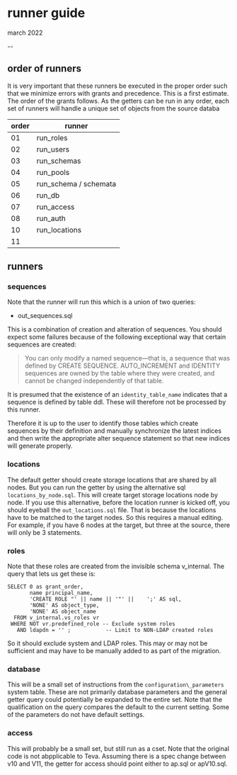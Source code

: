 # runner guide
march 2022

--





## order of runners

It is very important that these runners be executed in the proper order such that we minimize errors with grants and precedence. This is a first estimate. The order of the grants follows. As the getters can be run in any order, each set of runners will handle a unique set of objects from the source databa


order  | runner 
------ | ----
01  | run_roles    
02  | run_users
03  | run_schemas
04  | run_pools
05  | run_schema / schemata
06  | run_db
07  | run_access
08  | run_auth
10  | run_locations
11  |




## runners

### sequences

Note that the runner will run this which is a union of two queries:
- out_sequences.sql

This is a combination of creation and alteration of sequences. You should expect some failures because of the following exceptional way that certain sequences are created:


<blockquote>You can only modify a named sequence—that is, a sequence that was defined by CREATE SEQUENCE. AUTO_INCREMENT and IDENTITY sequences are owned by the table where they were created, and cannot be changed independently of that table.</blockquote>

It is presumed that the existence of an `identity_table_name` indicates that a sequence is defined by table ddl. These will therefore not be processed by this runner. 

Therefore it is up to the user to identify those tables which create sequences by their definition and manually synchronize the latest indices and then write the appropriate alter sequence statement so that new indices will generate properly.

### locations

The default getter should create storage locations that are shared by all nodes. But you can run the getter by using the alternative sql `locations_by_node.sql`. This will create target storage locations node by node. If you use this alternative, before the location runner is kicked off, you should eyeball the `out_locations.sql` file. That is because the locations have to be matched to the target nodes. So this requires a manual editing. For example, if you have 6 nodes at the target, but three at the source, there will only be 3 statements.  

### roles
Note that these roles are created from the invisible schema v_internal. The query that lets us get these is:
```
SELECT 0 as grant_order,
       name principal_name,
       'CREATE ROLE "' || name || '"' ||    ';' AS sql,
       'NONE' AS object_type,
       'NONE' AS object_name
  FROM v_internal.vs_roles vr
 WHERE NOT vr.predefined_role -- Exclude system roles
   AND ldapdn = '' ;           -- Limit to NON-LDAP created roles
```

So it should exclude system and LDAP roles. This may or may not be sufficient and may have to be manually added to as part of the migration. 

### database
This will be a small set of instructions from the `configuration\_parameters` system table. These are not primarily database parameters and the general getter query could potentially be expanded to the entire set. Note that the qualification on the query compares the default to the current setting. Some of the parameters do not have default settings.

### access
This will probably be a small set, but still run as a cset. Note that the original code is not abpplicable to Teva. Assuming there is a spec change between v10 and V11, the getter for access should point either to ap.sql or apV10.sql.


